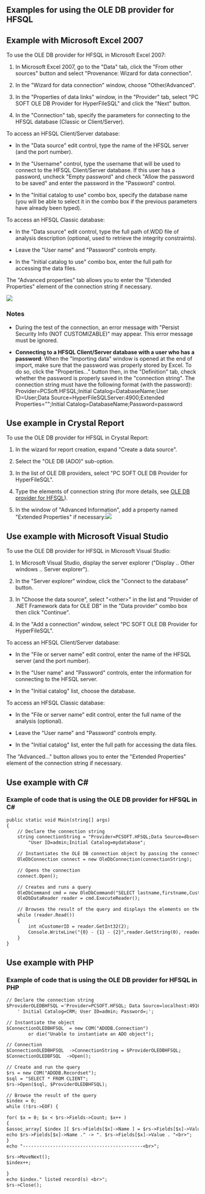 
## Examples for using the OLE DB provider for HFSQL
			

<a name="NOTE1"></a>
<a name="NOTE1_1"></a>


## Example with Microsoft Excel 2007
<a name="example_with_microsoft_excel_2007_ELTTEXTE000155"></a>
To use the OLE DB provider for HFSQL in Microsoft Excel 2007:

1. In Microsoft Excel 2007, go to the "Data" tab, click the "From other sources" button and select "Provenance: Wizard for data connection".

2. In the "Wizard for data connection" window, choose "Other/Advanced".

3. In the "Properties of data links" window, in the "Provider" tab, select "PC SOFT OLE DB Provider for HyperFileSQL" and click the "Next" button.

4. In the "Connection" tab, specify the parameters for connecting to the HFSQL database (Classic or Client/Server).




To access an HFSQL Client/Server database: 

- In the "Data source" edit control, type the name of the HFSQL server (and the port number).

- In the "Username" control, type the username that will be used to connect to the HFSQL Client/Server database. If this user has a password, uncheck "Empty password" and check "Allow the password to be saved" and enter the password in the "Password" control.

- In the "Initial catalog to use" combo box, specify the database name (you will be able to select it in the combo box if the previous parameters have already been typed).




To access an HFSQL Classic database: 

- In the "Data source" edit control, type the full path of.WDD file of analysis description (optional, used to retrieve the integrity constraints).

- Leave the "User name" and "Password" controls empty.

- In the "Initial catalog to use" combo box, enter the full path for accessing the data files.




The "Advanced properties" tab allows you to enter the "Extended Properties" element of the connection string if necessary.

![](https://doc.pcsoft.fr/en-US/images/image.awp?langid=3&name=oledb_excel.gif)



### Notes
<a name="notes_ELTPARAGRAPHE000034"></a>

- During the test of the connection, an error message with "Persist Security Info (NOT CUSTOMIZABLE)" may appear. This error message must be ignored.

- **Connecting to a HFSQL Client/Server database with a user who has a password**: 
	When the "Importing data" window is opened at the end of import, make sure that the password was properly stored by Excel. 
	To do so, click the "Properties..." button then, in the "Definition" tab, check whether the password is properly saved in the "connection string". The connection string must have the following format (with the password):
	Provider=PCSoft.HFSQL;Initial Catalog=DatabaseName;User ID=User;Data Source=HyperFileSQLServer:4900;Extended Properties="";Initial Catalog=DatabaseName;Password=password








<a name="NOTE2"></a>
<a name="NOTE2_1"></a>


## Use example in Crystal Report
<a name="use_example_crystal_report_ELTTEXTE000185"></a>
To use the OLE DB provider for HFSQL in Crystal Report:

1. In the wizard for report creation, expand "Create a data source".

2. Select the "OLE DB (ADO)" sub-option.

3. In the list of OLE DB providers, select "PC SOFT OLE DB Provider for HyperFileSQL".

4. Type the elements of connection string (for more details, see [OLE DB provider for HFSQL](../WDLang4/9000059.md)).

5. In the window of "Advanced Information", add a property named "Extended Properties" if necessary:![](https://doc.pcsoft.fr/en-US/images/image.awp?langid=3&name=oledb_crystal2.gif)





<a name="NOTE3"></a>
<a name="NOTE3_1"></a>


## Use example with Microsoft Visual Studio
<a name="use_example_with_microsoft_visual_studio_ELTTEXTE000209"></a>
To use the OLE DB provider for HFSQL in Microsoft Visual Studio:

1. In Microsoft Visual Studio, display the server explorer ("Display .. Other windows .. Server explorer").

2. In the "Server explorer" window, click the "Connect to the database" button.

3. In "Choose the data source", select "&lt;other&gt;" in the list and "Provider of .NET Framework data for OLE DB" in the "Data provider" combo box then click "Continue".

4. In the "Add a connection" window, select "PC SOFT OLE DB Provider for HyperFileSQL".




To access an HFSQL Client/Server database:

- In the "File or server name" edit control, enter the name of the HFSQL server (and the port number).

- In the "User name" and "Password" controls, enter the information for connecting to the HFSQL server.

- In the "Initial catalog" list, choose the database.




To access an HFSQL Classic database:

- In the "File or server name" edit control, enter the full name of the analysis (optional).

- Leave the "User name" and "Password" controls empty.

- In the "Initial catalog" list, enter the full path for accessing the data files.




The "Advanced..." button allows you to enter the "Extended Properties" element of the connection string if necessary.

<a name="NOTE4"></a>
<a name="NOTE4_1"></a>


## Use example with C#
<a name="use_example_with_ELTTEXTE000233"></a>


### Example of code that is using the OLE DB provider for HFSQL in C#
<a name="example_code_that_using_the_ole_provider_for_hfsql_ELTPARAGRAPHE000094"></a>




```txt
public static void Main(string[] args)
{
    // Declare the connection string
    string connectionString = "Provider=PCSOFT.HFSQL;Data Source=dbserver;" + 
		"User ID=admin;Initial Catalog=mydatabase";

    // Instantiates the OLE DB connection object by passing the connection string to the constructor
    OleDbConnection connect = new OleDbConnection(connectionString);

    // Opens the connection
    connect.Open();

    // Creates and runs a query
    OleDbCommand cmd = new OleDbCommand("SELECT lastname,firstname,CustomerID from customer", connect);
    OleDbDataReader reader = cmd.ExecuteReader();

    // Browses the result of the query and displays the elements on the console
    while (reader.Read())
    {
        int nCustomerID = reader.GetInt32(2);
        Console.WriteLine("{0} - {1} - {2}",reader.GetString(0), reader.GetString(1), nCustomerID);
    }
}
```






<a name="NOTE5"></a>
<a name="NOTE5_1"></a>


## Use example with PHP
<a name="use_example_with_php_ELTTEXTE000257"></a>


### Example of code that is using the OLE DB provider for HFSQL in PHP
<a name="example_code_that_using_the_ole_provider_for_hfsql_php_ELTPARAGRAPHE000105"></a>




```txt
// Declare the connection string
$ProviderOLEDBHFSQL ='Provider=PCSOFT.HFSQL; Data Source=localhost:4916;'.
	' Initial Catalog=CRM; User ID=admin; Password=;';

// Instantiate the object
$ConnectionOLEDBHFSQL  = new COM("ADODB.Connection") 
		or die("Unable to instantiate an ADO object"); 

// Connection 
$ConnectionOLEDBHFSQL  ->ConnectionString = $ProviderOLEDBHFSQL;
$ConnectionOLEDBFSQL  ->Open();

// Create and run the query 
$rs = new COM("ADODB.Recordset");
$sql = "SELECT * FROM CLIENT"; 
$rs->Open($sql, $ProviderOLEDBHFSQL);

// Browse the result of the query
$index = 0;
while (!$rs->EOF) {

for( $x = 0; $x < $rs->Fields->Count; $x++ )
{
$assoc_array[ $index ][ $rs->Fields[$x]->Name ] = $rs->Fields[$x]->Value;
echo $rs->Fields[$x]->Name ." -> ". $rs->Fields[$x]->Value . "<br>";
}
echo "--------------------------------------------<br>";

$rs->MoveNext();    
$index++;

}
echo $index." listed record(s) <br>";
$rs->Close();
```



